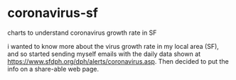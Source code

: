 # coronavirus-sf

charts to understand coronavirus growth rate in SF

i wanted to know more about the virus growth rate in my local area (SF), and so started sending myself emails with the daily data shown at https://www.sfdph.org/dph/alerts/coronavirus.asp. Then decided to put the info on a share-able web page.



